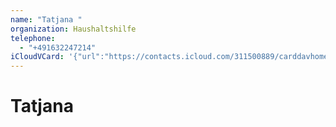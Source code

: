 ```yaml
---
name: "Tatjana "
organization: Haushaltshilfe
telephone:
  - "+491632247214"
iCloudVCard: '{"url":"https://contacts.icloud.com/311500889/carddavhome/card/014C9CF0-756E-466A-9526-A8C67E74AC54.vcf","etag":"\"kmfh9uo9\"","data":"BEGIN:VCARD\r\nVERSION:3.0\r\nFN:\r\nN:;Tatjana ;;;\r\nUID:D902D832-051B-4679-83DF-DDD2AB5884E2\r\nPRODID:-//Apple Inc.//iOS 12.1//EN\r\nREV:2025-04-03T22:17:47Z\r\nORG:Haushaltshilfe;\r\nTEL:+491632247214\r\nEND:VCARD"}'
---
```

# Tatjana 